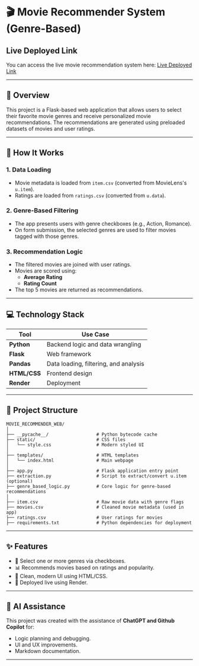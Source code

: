 # 🎬 Movie Recommender System (Genre-Based)

## Live Deployed Link

You can access the live movie recommendation system here: 
[Live Deployed Link](https://movierecommenderweb-production.up.railway.app)

---

## 📌 Overview

This project is a Flask-based web application that allows users to select their favorite movie genres and receive personalized movie recommendations. 
The recommendations are generated using preloaded datasets of movies and user ratings.

---

## 🧠 How It Works

### 1. **Data Loading**
- Movie metadata is loaded from `item.csv` (converted from MovieLens's `u.item`).
- Ratings are loaded from `ratings.csv` (converted from `u.data`).

### 2. **Genre-Based Filtering**
- The app presents users with genre checkboxes (e.g., Action, Romance).
- On form submission, the selected genres are used to filter movies tagged with those genres.

### 3. **Recommendation Logic**
- The filtered movies are joined with user ratings.
- Movies are scored using:
  - **Average Rating**
  - **Rating Count**
- The top 5 movies are returned as recommendations.

---

## 💻 Technology Stack

| Tool            | Use Case                          |
|-----------------|-----------------------------------|
| **Python**      | Backend logic and data wrangling  |
| **Flask**       | Web framework                     |
| **Pandas**      | Data loading, filtering, and analysis |
| **HTML/CSS**    | Frontend design                   |
| **Render**      | Deployment                        |

---

## 📁 Project Structure

```
MOVIE_RECOMMENDER_WEB/
│
├── __pycache__/                  # Python bytecode cache
├── static/                       # CSS files
│   └── style.css                 # Modern styled UI
│
├── templates/                    # HTML templates
│   └── index.html                # Main webpage
│
├── app.py                        # Flask application entry point
├── extraction.py                 # Script to extract/convert u.item (optional)
├── genre_based_logic.py          # Core logic for genre-based recommendations
│
├── item.csv                      # Raw movie data with genre flags
├── movies.csv                    # Cleaned movie metadata (used in app)
├── ratings.csv                   # User ratings for movies
├── requirements.txt              # Python dependencies for deployment
```

---

## ✨ Features

- 🎯 Select one or more genres via checkboxes.
- 📊 Recommends movies based on ratings and popularity.
- 🧼 Clean, modern UI using HTML/CSS.
- 🚀 Deployed live using Render.

---

## 🤖 AI Assistance

This project was created with the assistance of **ChatGPT and Github Copilot** for:
- Logic planning and debugging.
- UI and UX improvements.
- Markdown documentation.

---
